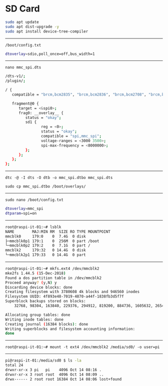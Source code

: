 # SD Card

```bash
sudo apt update
sudo apt dist-upgrade -y
sudo apt install device-tree-compiler
```

<hr>

`/boot/config.txt`

```bash
dtoverlay=sdio,poll_once=off,bus_width=1
```

<hr>

`nano mmc_spi.dts`

```bash
/dts-v1/;
/plugin/;

/ {
   compatible = "brcm,bcm2835", "brcm,bcm2836", "brcm,bcm2708", "brcm,bcm2709";

   fragment@0 {
      target = <&spi0>;
      frag0: __overlay__ {
         status = "okay";
         sd1 {
                reg = <0>;
                status = "okay";
                compatible = "spi,mmc_spi";
                voltage-ranges = <3000 3500>;
                spi-max-frequency = <8000000>;
         };
      };
   };
};
```

<hr>

`dtc -@ -I dts -O dtb -o mmc_spi.dtbo mmc_spi.dts`

`sudo cp mmc_spi.dtbo /boot/overlays/`

<hr>

`sudo nano /boot/config.txt`

```bash
dtoverlay=mmc_spi
dtparam=spi=on
```

<hr>

```bash
root@raspi-it-01:~# lsblk
NAME        MAJ:MIN RM  SIZE RO TYPE MOUNTPOINT
mmcblk0     179:0    0  7.4G  0 disk
├─mmcblk0p1 179:1    0  256M  0 part /boot
└─mmcblk0p2 179:2    0  7.1G  0 part /
mmcblk2     179:32   0 14.4G  0 disk
└─mmcblk2p1 179:33   0 14.4G  0 part
```
<hr>

````bash
root@raspi-it-01:~# mkfs.ext4 /dev/mmcblk2
mke2fs 1.44.5 (15-Dec-2018)
Found a dos partition table in /dev/mmcblk2
Proceed anyway? (y,N) y
Discarding device blocks: done
Creating filesystem with 3780608 4k blocks and 946560 inodes
Filesystem UUID: 4f893e48-7019-4870-a44f-1838fb3d5f7f
Superblock backups stored on blocks:
	32768, 98304, 163840, 229376, 294912, 819200, 884736, 1605632, 2654208

Allocating group tables: done
Writing inode tables: done
Creating journal (16384 blocks): done
Writing superblocks and filesystem accounting information:
done
````

<hr>

`root@raspi-it-01:~# mount -t ext4 /dev/mmcblk2 /media/sd0/ -o user=pi`

<hr>

````bash
pi@raspi-it-01:/media/sd0 $ ls -la
total 24
drwxr-xr-x 3 pi   pi    4096 Oct 14 08:16 .
drwxr-xr-x 3 root root  4096 Oct 14 08:09 ..
drwx------ 2 root root 16384 Oct 14 08:06 lost+found
````